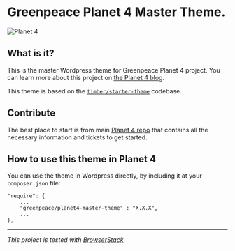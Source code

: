 # Greenpeace Planet 4 Master Theme.

![Planet 4](./images/planet4.png)

## What is it?

This is the master Wordpress theme for Greenpeace Planet 4 project.
You can learn more about this project on [the Planet 4 blog](https://medium.com/planet4).

This theme is based on the [`timber/starter-theme`](https://github.com/timber/starter-theme) codebase.

## Contribute

The best place to start is from main [Planet 4 repo](https://github.com/greenpeace/planet4) that contains all the necessary information and tickets to get started.

## How to use this theme in Planet 4

You can use the theme in Wordpress directly, by including it at your `composer.json` file:
```
"require": {
    ...
    "greenpeace/planet4-master-theme" : "X.X.X",
    ...
},
```

---

_This project is tested with [BrowserStack](https://www.browserstack.com/)._
